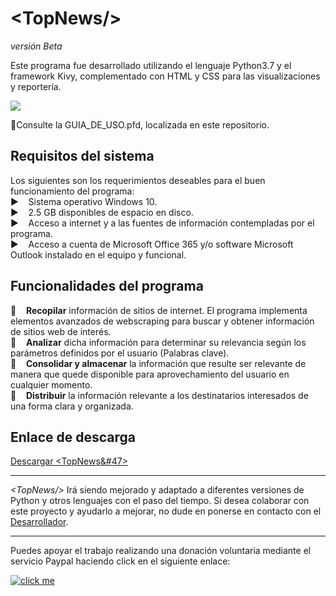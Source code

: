 <h1>&#60TopNews&#47&#62</h1>
<p><em>versión Beta</em></p>

<p>Este programa fue desarrollado utilizando el lenguaje Python3.7 y el framework Kivy, complementado con HTML y CSS para las visualizaciones y reportería.</p>

<img src="https://i.imgur.com/21MSh38.png"></img>

📖Consulte la GUIA_DE_USO.pfd, localizada en este repositorio.

<h2>Requisitos del sistema</h2>
<p>Los siguientes son los requerimientos deseables para el buen funcionamiento del programa:<br>
▶️&nbsp;&nbsp;&nbsp;&nbsp;Sistema operativo Windows 10.<br>
▶️&nbsp;&nbsp;&nbsp;&nbsp;2.5 GB disponibles de espacio en disco.<br>
▶️&nbsp;&nbsp;&nbsp;&nbsp;Acceso a internet y a las fuentes de información contempladas por el programa.<br>
▶️&nbsp;&nbsp;&nbsp;&nbsp;Acceso a cuenta de Microsoft Office 365 y/o software Microsoft Outlook instalado en el equipo y funcional.</p>

<h2>Funcionalidades del programa</h2>

🤖&nbsp;&nbsp;&nbsp;&nbsp;<b>Recopilar</b> información de sitios de internet. El programa implementa elementos avanzados de webscraping para buscar y obtener información de sitios web de interés.<br>
🤖&nbsp;&nbsp;&nbsp;&nbsp;<b>Analizar</b> dicha información para determinar su relevancia según los parámetros definidos por el usuario (Palabras clave).<br>
🤖&nbsp;&nbsp;&nbsp;&nbsp;<b>Consolidar y almacenar</b> la información que resulte ser relevante de manera que quede disponible para aprovechamiento del usuario en cualquier momento.<br>
🤖&nbsp;&nbsp;&nbsp;&nbsp;<b>Distribuir</b> la información relevante a los destinatarios interesados de una forma clara y organizada. 
<br>

<h2>Enlace de descarga</h2>

<a href="https://drive.google.com/file/d/1b3yCz7XCjG_PTS2wo7Z9I6020eFCmAgq/view?usp=sharing" alt="click me">Descargar <TopNews&#47></a>



---

<p><em>&#60TopNews&#47&#62</em> Irá siendo mejorado y adaptado a diferentes versiones de Python y otros lenguajes con el paso del tiempo. Si desea colaborar con este proyecto y ayudarlo a mejorar, no dude en ponerse en contacto con el <a href="https://www.linkedin.com/in/ferdinandfeoli">Desarrollador</a>.</p>

---

<p>Puedes apoyar el trabajo realizando una donación voluntaria mediante el servicio Paypal haciendo click en el siguiente enlace:</p>
<p><a href="https://paypal.me/Feoli"><img src="https://lh3.googleusercontent.com/XPKrFY-av-IOwcY1a8ff91evfQUfxPdlk0fS4WtHitOyyixqvYifrTUZYAU4eCKRICWHvBW5wqE_Pw=s235" alt="click me"></a></p>
